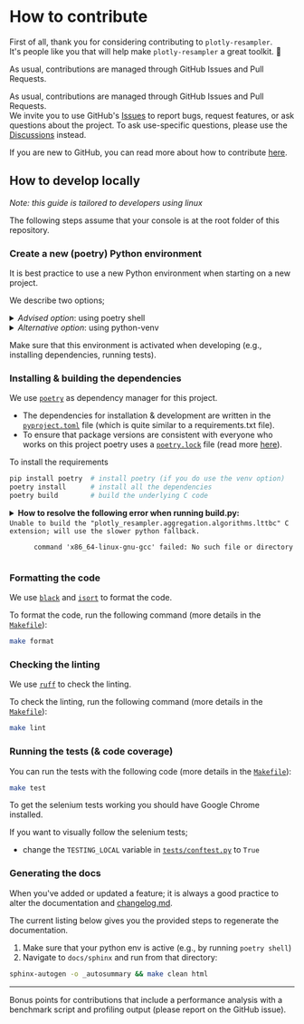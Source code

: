 # How to contribute

First of all, thank you for considering contributing to `plotly-resampler`.<br>
It's people like you that will help make `plotly-resampler` a great toolkit. 🤝

As usual, contributions are managed through GitHub Issues and Pull Requests.

As usual, contributions are managed through GitHub Issues and Pull Requests.  
We invite you to use GitHub's [Issues](https://github.com/predict-idlab/plotly-resampler/issues) to report bugs, request features, or ask questions about the project. To ask use-specific questions, please use the [Discussions](https://github.com/predict-idlab/plotly-resampler/discussions) instead.

If you are new to GitHub, you can read more about how to contribute [here](https://docs.github.com/en/get-started/quickstart/contributing-to-projects).

## How to develop locally

*Note: this guide is tailored to developers using linux*

The following steps assume that your console is at the root folder of this repository.

### Create a new (poetry) Python environment

It is best practice to use a new Python environment when starting on a new project.

We describe two options; 

<details>
<summary><i>Advised option</i>: using poetry shell</summary>
For dependency management we use poetry (read more below).<br>
Hence, we advise to use poetry shell to create a Python environment for this project.

1. Install poetry: https://python-poetry.org/docs/#installation <br>
   (If necessary add poetry to the PATH)
2. Create & activate a new python environment: <code>poetry shell</code>

After the poetry shell command your python environment is activated.
</details>

<details>
<summary><i>Alternative option</i>: using python-venv</summary>
As alternative option, you can create a Python environment by using python-venv

1. Create a new Python environment: <code>python -m venv venv</code>
2. Activate this environment; <code>source venv/bin/activate</code>
</details>

Make sure that this environment is activated when developing (e.g., installing dependencies, running tests).


### Installing & building the dependencies

We use [`poetry`](https://python-poetry.org/) as dependency manager for this project. 
- The dependencies for installation & development are written in the [`pyproject.toml`](pyproject.toml) file (which is quite similar to a requirements.txt file). 
- To ensure that package versions are consistent with everyone who works on this project poetry uses a [`poetry.lock`](poetry.lock) file (read more [here](https://python-poetry.org/docs/basic-usage/#installing-with-poetrylock)).

To install the requirements
```sh
pip install poetry  # install poetry (if you do use the venv option)
poetry install      # install all the dependencies
poetry build        # build the underlying C code
```

<details>
   <summary>
      <b>How to resolve the following error when running build.py:</b><br>
      <code>Unable to build the "plotly_resampler.aggregation.algorithms.lttbc" C extension; will use the slower python fallback. <br>
      command 'x86_64-linux-gnu-gcc' failed: No such file or directory
      </code>
   </summary>

   To resolve this error we suggest to install some additional packages as no gcc (C compiler was found on your PC):
   ```sh
   sudo apt-get install build-essential libssl-dev libffi-dev python-dev
   ```

</details>

### Formatting the code

We use [`black`](https://github.com/psf/black) and [`isort`](https://github.com/PyCQA/isort) to format the code.

To format the code, run the following command (more details in the [`Makefile`](Makefile)):
```sh
make format
```

### Checking the linting

We use [`ruff`](https://github.com/charliermarsh/ruff) to check the linting.

To check the linting, run the following command (more details in the [`Makefile`](Makefile)):
```sh
make lint
```

### Running the tests (& code coverage)

You can run the tests with the following code (more details in the [`Makefile`](Makefile)):

```sh
make test
```

To get the selenium tests working you should have Google Chrome installed.

If you want to visually follow the selenium tests;
* change the `TESTING_LOCAL` variable in [`tests/conftest.py`](tests/conftest.py) to `True`

### Generating the docs

When you've added or updated a feature; it is always a good practice to alter the 
documentation and [changelog.md](CHANGELOG.md).

The current listing below gives you the provided steps to regenerate the documentation.

1. Make sure that your python env is active (e.g., by running `poetry shell`)
2. Navigate to `docs/sphinx` and run from that directory:
```bash
sphinx-autogen -o _autosummary && make clean html
```

---

Bonus points for contributions that include a performance analysis with a benchmark script and profiling output (please report on the GitHub issue).

